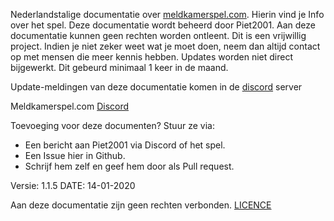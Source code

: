Nederlandstalige documentatie over [meldkamerspel.com](https://meldkamerspel.com). 
Hierin vind je Info over het spel.
Deze documentatie wordt beheerd door Piet2001.
Aan deze documentatie kunnen geen rechten worden ontleent. Dit is een vrijwillig project.
Indien je niet zeker weet wat je moet doen, neem dan altijd contact op met mensen die meer kennis hebben.
Updates worden niet direct bijgewerkt. Dit gebeurd minimaal 1 keer in de maand. 

Update-meldingen van deze documentatie komen in de [discord](https://discord.gg/fT8ZXVG) server

Meldkamerspel.com [Discord](https://discord.gg/nzn8xGz)

Toevoeging voor deze documenten?
Stuur ze via:
- Een bericht aan Piet2001 via Discord of het spel.
- Een Issue hier in Github.
- Schrijf hem zelf en geef hem door als Pull request.

Versie: 1.1.5
DATE: 14-01-2020

Aan deze documentatie zijn geen rechten verbonden. [LICENCE](LICENCE)